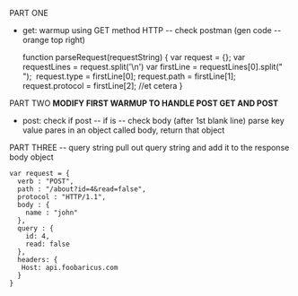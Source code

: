 PART ONE
- get: warmup using GET method HTTP -- check postman (gen code -- orange top right)


    function parseRequest(requestString) {
      var request = {};
      var requestLines = request.split('\n')
      var firstLine = requestLines[0].split(" ");
    ​
      request.type = firstLine[0];
      request.path = firstLine[1];
      request.protocol = firstLine[2];
      //et cetera
    }

PART TWO
**MODIFY FIRST WARMUP TO HANDLE POST GET AND POST**

- post: check if post -- if is -- check body (after 1st blank line)
   parse key value pares in an object called body, return that object

PART THREE
-- query string 
pull out query string and add it to the response body object
  
    var request = {
      verb : "POST",
      path : "/about?id=4&read=false",
      protocol : "HTTP/1.1",
      body : {
        name : "john"
      },
      query : {
        id: 4,
        read: false
      },
      headers: {
       Host: api.foobaricus.com
      }
    }
